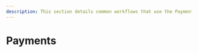 ```yaml
---
description: This section details common workflows that use the Payments Building Block
---
```


# Payments

